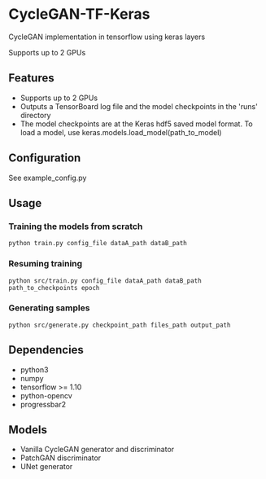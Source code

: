 # CycleGAN-TF-Keras
CycleGAN implementation in tensorflow using keras layers

Supports up to 2 GPUs

## Features
- Supports up to 2 GPUs
- Outputs a TensorBoard log file and the model checkpoints in the 'runs' directory
- The model checkpoints are at the Keras hdf5 saved model format. To load a model, use keras.models.load_model(path_to_model)

## Configuration
See example_config.py

## Usage 
### Training the models from scratch
```shell
python train.py config_file dataA_path dataB_path
```

### Resuming training
```shell
python src/train.py config_file dataA_path dataB_path path_to_checkpoints epoch
```
### Generating samples
```shell
python src/generate.py checkpoint_path files_path output_path
```

## Dependencies
- python3
- numpy
- tensorflow >= 1.10
- python-opencv
- progressbar2

## Models
- Vanilla CycleGAN generator and discriminator
- PatchGAN discriminator
- UNet generator
